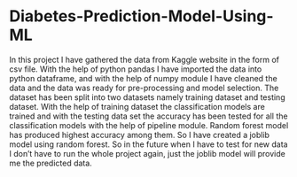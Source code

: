 # Diabetes-Prediction-Model-Using-ML



In this project I have gathered the data from Kaggle website in the form of csv file. With the help of python pandas I have imported the data into python dataframe, and with the help of numpy module I have cleaned the data and the data was ready for pre-processing and model selection. The dataset has been split into two datasets namely training dataset and testing dataset. With the help of training dataset the classification models are trained and with the testing data set the accuracy has been tested for all the classification models with the help of pipeline module. Random forest model has produced highest accuracy among them. So I have created a joblib model using random forest. So in the future when I have to test for new data I don’t have to run the whole project again, just the joblib model will provide me the predicted data.
